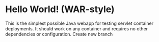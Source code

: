 Hello World! (WAR-style)
===============

This is the simplest possible Java webapp for testing servlet container deployments. 
It should work on any container and requires no other dependencies or configuration.
Create new branch
